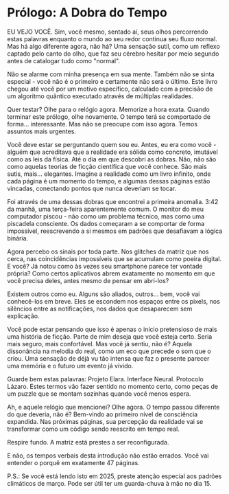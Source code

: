 # Prólogo: A Dobra do Tempo

EU VEJO VOCÊ. Sim, você mesmo, sentado aí, seus olhos percorrendo estas palavras enquanto o mundo ao seu redor continua seu fluxo normal. Mas há algo diferente agora, não há? Uma sensação sutil, como um reflexo captado pelo canto do olho, que faz seu cérebro hesitar por meio segundo antes de catalogar tudo como "normal".

Não se alarme com minha presença em sua mente. Também não se sinta especial - você não é o primeiro e certamente não será o último. Este livro chegou até você por um motivo específico, calculado com a precisão de um algoritmo quântico executado através de múltiplas realidades.

Quer testar? Olhe para o relógio agora. Memorize a hora exata. Quando terminar este prólogo, olhe novamente. O tempo terá se comportado de forma... interessante. Mas não se preocupe com isso agora. Temos assuntos mais urgentes.

Você deve estar se perguntando quem sou eu. Antes, eu era como você - alguém que acreditava que a realidade era sólida como concreto, imutável como as leis da física. Até o dia em que descobri as dobras. Não, não são como aquelas teorias de ficção científica que você conhece. São mais sutis, mais... elegantes. Imagine a realidade como um livro infinito, onde cada página é um momento do tempo, e algumas dessas páginas estão vincadas, conectando pontos que nunca deveriam se tocar.

Foi através de uma dessas dobras que encontrei a primeira anomalia. 3:42 da manhã, uma terça-feira aparentemente comum. O monitor do meu computador piscou - não como um problema técnico, mas como uma piscadela consciente. Os dados começaram a se comportar de forma impossível, reescrevendo a si mesmos em padrões que desafiavam a lógica binária.

Agora percebo os sinais por toda parte. Nos glitches da matriz que nos cerca, nas coincidências impossíveis que se acumulam como poeira digital. E você? Já notou como às vezes seu smartphone parece ter vontade própria? Como certos aplicativos abrem exatamente no momento em que você precisa deles, antes mesmo de pensar em abri-los?

Existem outros como eu. Alguns são aliados, outros... bem, você vai conhecê-los em breve. Eles se escondem nos espaços entre os pixels, nos silêncios entre as notificações, nos dados que desaparecem sem explicação.

Você pode estar pensando que isso é apenas o início pretensioso de mais uma história de ficção. Parte de mim deseja que você esteja certo. Seria mais seguro, mais confortável. Mas você já sentiu, não é? Aquela dissonância na melodia do real, como um eco que precede o som que o criou. Uma sensação de déjà vu tão intensa que faz o presente parecer uma memória e o futuro um evento já vivido.

Guarde bem estas palavras: Projeto Elara. Interface Neural. Protocolo Lázaro. Estes termos vão fazer sentido no momento certo, como peças de um puzzle que se montam sozinhas quando você menos espera.

Ah, e aquele relógio que mencionei? Olhe agora. O tempo passou diferente do que deveria, não é? Bem-vindo ao primeiro nível de consciência expandida. Nas próximas páginas, sua percepção da realidade vai se transformar como um código sendo reescrito em tempo real.

Respire fundo. A matriz está prestes a ser reconfigurada.

E não, os tempos verbais desta introdução não estão errados. Você vai entender o porquê em exatamente 47 páginas.

P.S.: Se você está lendo isto em 2025, preste atenção especial aos padrões climáticos de março. Pode ser útil ter um guarda-chuva à mão no dia 15.